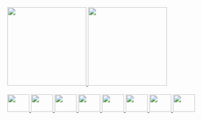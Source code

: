 <div>
<a href="https://github.com/Gvurdel">
<img loading="lazy" height="180em" src="https://github-readme-stats.vercel.app/api/top-langs/?username=Gvurdel&layout=compact&langs_count=7&theme=dracula"/>
<img loading="lazy" height="180em" src="https://github-readme-stats.vercel.app/api?username=Gvurdel&show_icons=true&theme=dracula&include_all_commits=true&count_private=true"/>
</div>
<br>

<div>  
<img loading="lazy" src="https://cdn.jsdelivr.net/gh/devicons/devicon@latest/icons/amazonwebservices/amazonwebservices-plain-wordmark.svg" width="50" height="40" />
<img loading="lazy" src="https://cdn.jsdelivr.net/gh/devicons/devicon@latest/icons/bootstrap/bootstrap-original-wordmark.svg" width="50" height="40" />
<img loading="lazy" src="https://cdn.jsdelivr.net/gh/devicons/devicon@latest/icons/canva/canva-original.svg" width="50" height="40" />
<img loading="lazy" src="https://cdn.jsdelivr.net/gh/devicons/devicon@latest/icons/html5/html5-original-wordmark.svg"width="50" height="40" />
<img loading="lazy" src="https://cdn.jsdelivr.net/gh/devicons/devicon@latest/icons/css3/css3-original-wordmark.svg" width="50" height="40" />
<img loading="lazy" src="https://cdn.jsdelivr.net/gh/devicons/devicon@latest/icons/django/django-plain.svg" width="50" height="40" />
<img loading="lazy" src="https://cdn.jsdelivr.net/gh/devicons/devicon@latest/icons/docker/docker-original-wordmark.svg" width="50" height="40" />
<img loading="lazy" src="https://cdn.jsdelivr.net/gh/devicons/devicon@latest/icons/github/github-original.svg" width="50" height="40" />



</div>

          
